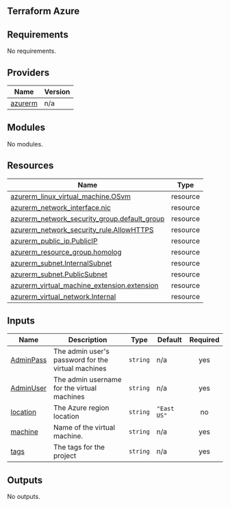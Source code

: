 ## Terraform Azure

<!-- BEGIN_TF_DOCS -->
## Requirements

No requirements.

## Providers

| Name | Version |
|------|---------|
| <a name="provider_azurerm"></a> [azurerm](#provider\_azurerm) | n/a |

## Modules

No modules.

## Resources

| Name | Type |
|------|------|
| [azurerm_linux_virtual_machine.OSvm](https://registry.terraform.io/providers/hashicorp/azurerm/latest/docs/resources/linux_virtual_machine) | resource |
| [azurerm_network_interface.nic](https://registry.terraform.io/providers/hashicorp/azurerm/latest/docs/resources/network_interface) | resource |
| [azurerm_network_security_group.default_group](https://registry.terraform.io/providers/hashicorp/azurerm/latest/docs/resources/network_security_group) | resource |
| [azurerm_network_security_rule.AllowHTTPS](https://registry.terraform.io/providers/hashicorp/azurerm/latest/docs/resources/network_security_rule) | resource |
| [azurerm_public_ip.PublicIP](https://registry.terraform.io/providers/hashicorp/azurerm/latest/docs/resources/public_ip) | resource |
| [azurerm_resource_group.homolog](https://registry.terraform.io/providers/hashicorp/azurerm/latest/docs/resources/resource_group) | resource |
| [azurerm_subnet.InternalSubnet](https://registry.terraform.io/providers/hashicorp/azurerm/latest/docs/resources/subnet) | resource |
| [azurerm_subnet.PublicSubnet](https://registry.terraform.io/providers/hashicorp/azurerm/latest/docs/resources/subnet) | resource |
| [azurerm_virtual_machine_extension.extension](https://registry.terraform.io/providers/hashicorp/azurerm/latest/docs/resources/virtual_machine_extension) | resource |
| [azurerm_virtual_network.Internal](https://registry.terraform.io/providers/hashicorp/azurerm/latest/docs/resources/virtual_network) | resource |

## Inputs

| Name | Description | Type | Default | Required |
|------|-------------|------|---------|:--------:|
| <a name="input_AdminPass"></a> [AdminPass](#input\_AdminPass) | The admin user's password for the virtual machines | `string` | n/a | yes |
| <a name="input_AdminUser"></a> [AdminUser](#input\_AdminUser) | The admin username for the virtual machines | `string` | n/a | yes |
| <a name="input_location"></a> [location](#input\_location) | The Azure region location | `string` | `"East US"` | no |
| <a name="input_machine"></a> [machine](#input\_machine) | Name of the virtual machine. | `string` | n/a | yes |
| <a name="input_tags"></a> [tags](#input\_tags) | The tags for the project | `string` | n/a | yes |

## Outputs

No outputs.
<!-- END_TF_DOCS -->